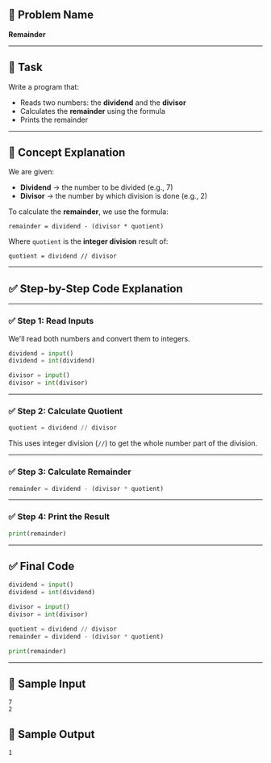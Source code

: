 ## 🧩 **Problem Name**

**Remainder**

---

## 📌 **Task**

Write a program that:

- Reads two numbers: the **dividend** and the **divisor**
- Calculates the **remainder** using the formula
- Prints the remainder

---

## 🧠 **Concept Explanation**

We are given:

- **Dividend** → the number to be divided (e.g., 7)
- **Divisor** → the number by which division is done (e.g., 2)

To calculate the **remainder**, we use the formula:

```
remainder = dividend - (divisor * quotient)
```

Where `quotient` is the **integer division** result of:

```
quotient = dividend // divisor
```

---

## ✅ **Step-by-Step Code Explanation**

---

### ✅ Step 1: Read Inputs

We'll read both numbers and convert them to integers.

```python
dividend = input()
dividend = int(dividend)

divisor = input()
divisor = int(divisor)
```

---

### ✅ Step 2: Calculate Quotient

```python
quotient = dividend // divisor
```

This uses integer division (`//`) to get the whole number part of the division.

---

### ✅ Step 3: Calculate Remainder

```python
remainder = dividend - (divisor * quotient)
```

---

### ✅ Step 4: Print the Result

```python
print(remainder)
```

---

## ✅ **Final Code**

```python
dividend = input()
dividend = int(dividend)

divisor = input()
divisor = int(divisor)

quotient = dividend // divisor
remainder = dividend - (divisor * quotient)

print(remainder)
```

---

## 🧪 **Sample Input**

```
7
2
```

## 🎯 **Sample Output**

```
1
```
